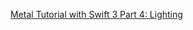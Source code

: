 [Metal Tutorial with Swift 3 Part 4: Lighting](https://www.raywenderlich.com/146420/metal-tutorial-swift-3-part-4-lighting)
